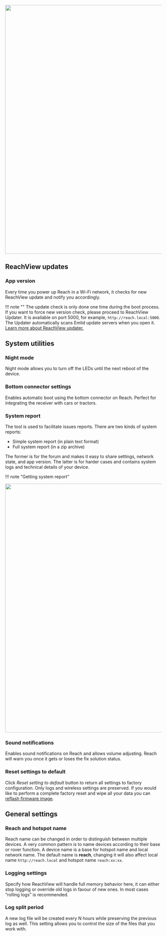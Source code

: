 <p style="text-align:center" ><img src="../img/reachview/settings/settings.png" style="width: 800px;" /></p>

## ReachView updates

### App version  
Every time you power up Reach in a Wi-Fi network, it checks for new ReachView update and notify you accordingly.

!!! note ""
    The update check is only done one time during the boot process. If you want to force new version check, please proceed to ReachView Updater. It is available on port 5000, for example, `http://reach.local:5000`. The Updater automatically scans Emlid update servers when you open it. [Learn more about ReachView updater.](updater.md)

## System utilities

### Night mode 
Night mode allows you to turn off the LEDs until the next reboot of the device. 

### Bottom connector settings
Enables automatic boot using the bottom connector on Reach. Perfect for integrating the receiver with cars or tractors.

### System report
The tool is used to facilitate issues reports. There are two kinds of system reports:

* Simple system report (in plain text format)
* Full system report (in a zip archive)

The former is for the forum and makes it easy to share settings, network state, and app version. The latter is for harder cases and contains system logs and technical details of your device.

!!! note "Getting system report"
	<p style="text-align:center"><img src="../img/reachview/settings/system-report.gif" style="width: 800px;" /></p>

### Sound notifications

Enables sound notifications on Reach and allows volume adjusting. Reach will warn you once it gets or loses the fix solution status.

### Reset settings to default  
Click *Reset setting to default* button to return all settings to factory configuration. Only logs and wireless settings are preserved. If you would like to perform a complete factory reset and wipe all your data you can [reflash firmware image](firmware-reflashing.md).

## General settings

### Reach and hotspot name

Reach name can be changed in order to distinguish between multiple devices. A very common pattern is to name devices according to their base or rover function. A device name is a base for hotspot name and local network name. The default name is **reach**, changing it will also affect local name `http://reach.local` and hotspot name `reach:xx:xx`.

### Logging settings
Specify how ReachView will handle full memory behavior here, it can either stop logging or override old logs in favour of new ones. In most cases “rolling logs” is recommended.

### Log split period
A new log file will be created every N hours while preserving the previous log as well. This setting allows you to control the size of the files that you work with.
